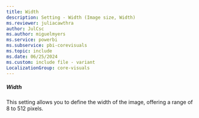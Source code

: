 ```yaml
---
title: Width
description: Setting - Width (Image size, Width)
ms.reviewer: juliacawthra
author: JulCsc
ms.author: miguelmyers
ms.service: powerbi
ms.subservice: pbi-corevisuals
ms.topic: include
ms.date: 06/25/2024
ms.custom: include file - variant
LocalizationGroup: core-visuals
---
```

##### Width

This setting allows you to define the width of the image, offering a range of 8 to 512 pixels.
